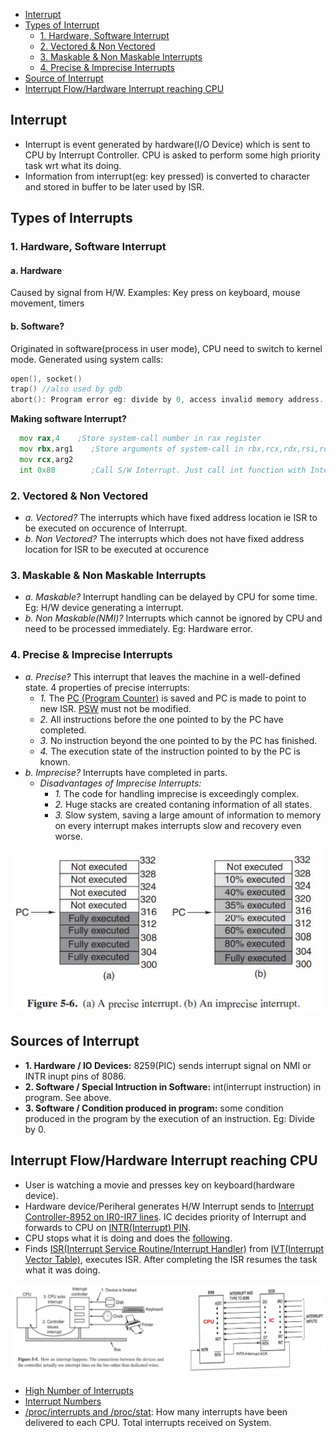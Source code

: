 - [Interrupt](#i)
- [Types of Interrupt](#t)
  - [1. Hardware, Software Interrupt](#hs)
  - [2. Vectored & Non Vectored](#vn)
  - [3. Maskable & Non Maskable Interrupts](#mn)
  - [4. Precise & Imprecise Interrupts](#pi)
- [Source of Interrupt](#sr)
- [Interrupt Flow/Hardware Interrupt reaching CPU](#if)

<a name=i></a>
## Interrupt
- Interrupt is event generated by hardware(I/O Device) which is sent to CPU by Interrupt Controller. CPU is asked to perform some high priority task wrt what its doing.
- Information from interrupt(eg: key pressed) is converted to character and stored in buffer to be later used by ISR. 

<a name=t></a>
## Types of Interrupts
<a name=hs></a>
### 1. Hardware, Software Interrupt
#### a. Hardware
Caused by signal from H/W. Examples: Key press on keyboard, mouse movement, timers
#### b. Software? 
Originated in software(process in user mode), CPU need to switch to kernel mode. Generated using system calls: 
```c
open(), socket()
trap() //also used by gdb
abort(): Program error eg: divide by 0, access invalid memory address.
```
**Making software Interrupt?**
```asm
  mov rax,4    ;Store system-call number in rax register
  mov rbx,arg1    ;Store arguments of system-call in rbx,rcx,rdx,rsi,rdp registers
  mov rcx,arg2
  int 0x80        ;Call S/W Interrupt. Just call int function with Interrupt number.    //As int is called Control Reaches IVT, Interrupt Vector table
```        

<a name=vn></a>
### 2. Vectored & Non Vectored
- *a. Vectored?* The interrupts which have fixed address location ie ISR to be executed on occurence of Interrupt.
- *b. Non Vectored?* The interrupts which does not have fixed address location for ISR to be executed at occurence

<a name=mn></a>
### 3. Maskable & Non Maskable Interrupts
  - *a. Maskable?* Interrupt handling can be delayed by CPU for some time. Eg: H/W device generating a interrupt.
  - *b. Non Maskable(NMI)?* Interrupts which cannot be ignored by CPU and need to be processed immediately. Eg: Hardware error.

<a name=pi></a>
### 4. Precise & Imprecise Interrupts
  - *a. Precise?* This interrupt that leaves the machine in a well-defined state. 4 properties of precise interrupts:
    - *1.* The [PC (Program Counter)](/Motherboard/CPU/Memory/CPU_Registers/User_Accessible_Registers) is saved and PC is made to point to new ISR. [PSW](/Motherboard/CPU/Memory/CPU_Registers/User_Accessible_Registers) must not be modified.
    - *2.* All instructions before the one pointed to by the PC have completed.
    - *3.* No instruction beyond the one pointed to by the PC has finished.
    - *4.* The execution state of the instruction pointed to by the PC is known.
  - *b. Imprecise?* Interrupts have completed in parts.
    - *Disadvantages of Imprecise Interrupts:*
      - *1.* The code for handling imprecise is exceedingly complex.
      - *2.* Huge stacks are created contaning information of all states.
      - *3.* Slow system, saving a large amount of information to memory on every interrupt makes interrupts slow and recovery even worse.

<img src=precise_imprecise_interrupts.JPG width=500 />

<a name=sr></a>
## Sources of Interrupt
- **1. Hardware / IO Devices:** 8259(PIC) sends interrupt signal on NMI or INTR inupt pins of 8086.
- **2. Software / Special Intruction in Software:** int(interrupt instruction) in program. See above.
- **3. Software / Condition produced in program:** some condition produced in the program by the execution of an instruction. Eg: Divide by 0.  

<a name=if></a>
## Interrupt Flow/Hardware Interrupt reaching CPU
- User is watching a movie and presses key on keyboard(hardware device).
- Hardware device/Periheral generates H/W Interrupt sends to [Interrupt Controller-8952 on IR0-IR7 lines](/Motherboard/8952_PIC). IC decides priority of Interrupt and forwards to CPU on [INTR(Interrupt) PIN](/Motherboard/CPU/Microprocessors/8086).
- CPU stops what it is doing and does the [following](Things_CPU_does_after_getting_Interrupt.md).
- Finds [ISR(Interrupt Service Routine/Interrupt Handler)](ISR.md) from [IVT(Interrupt Vector Table)](IVT), executes ISR. After completing the ISR resumes the task what it was doing.
<img src="./interrupt.jpg" width=1000 />


- [High Number of Interrupts](High_No_of_Interrupts.md)
- [Interrupt Numbers](Interrupt_Numbers.md)
- [/proc/interrupts and /proc/stat](/Operating_Systems/Linux/FileSystem/FileSystem_Tree/proc/): How many interrupts have been delivered to each CPU. Total interrupts received on System.
